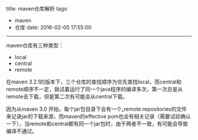 title: maven仓库解析
tags:
- maven
- 仓库
date: 2016-02-05 17:55:00
---
<!-- toc -->
maven仓库有三种类型：
* local
* central
* remote

在maven 3.2.1的版本下，三个仓库的查找顺序为优先查找local，而central和remote顺序不一定，我试着运行了同一个java程序的编译多次，第一次总是从remote去下载，但是第二次有可能会从central下载。

因为从maven 3.0 开始，每个jar包目录下会有一个_remote.repositories的文件来记录jar的下载来源，而maven的effective pom也会有相关记录（需要试验确认一下），当remote和central都有同一个jar包时，由于两者不一致，有可能会导致编译不通过。


